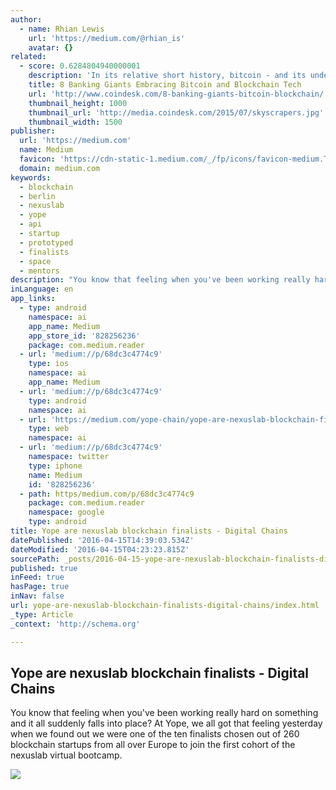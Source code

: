 ```yaml
---
author:
  - name: Rhian Lewis
    url: 'https://medium.com/@rhian_is'
    avatar: {}
related:
  - score: 0.6284804940000001
    description: 'In its relative short history, bitcoin - and its underlying technology the blockchain - have captivated thinkers around the world, but not everyone was quick to see the potential. Due in part to its initial billing as a threat to the traditional financial ecosystem, these institutions have perhaps understandably responded with sharp critiques and deep skepticism for the technology.'
    title: 8 Banking Giants Embracing Bitcoin and Blockchain Tech
    url: 'http://www.coindesk.com/8-banking-giants-bitcoin-blockchain/'
    thumbnail_height: 1000
    thumbnail_url: 'http://media.coindesk.com/2015/07/skyscrapers.jpg'
    thumbnail_width: 1500
publisher:
  url: 'https://medium.com'
  name: Medium
  favicon: 'https://cdn-static-1.medium.com/_/fp/icons/favicon-medium.TAS6uQ-Y7kcKgi0xjcYHXw.ico'
  domain: medium.com
keywords:
  - blockchain
  - berlin
  - nexuslab
  - yope
  - api
  - startup
  - prototyped
  - finalists
  - space
  - mentors
description: "You know that feeling when you've been working really hard on something and it all suddenly falls into place? At Yope, we all got that feeling yesterday when we found out we were one of the ten finalists chosen out of 260 blockchain startups from all over Europe to join the first cohort of the nexuslab virtual bootcamp."
inLanguage: en
app_links:
  - type: android
    namespace: ai
    app_name: Medium
    app_store_id: '828256236'
    package: com.medium.reader
  - url: 'medium://p/68dc3c4774c9'
    type: ios
    namespace: ai
    app_name: Medium
  - url: 'medium://p/68dc3c4774c9'
    type: android
    namespace: ai
  - url: 'https://medium.com/yope-chain/yope-are-nexuslab-blockchain-finalists-68dc3c4774c9'
    type: web
    namespace: ai
  - url: 'medium://p/68dc3c4774c9'
    namespace: twitter
    type: iphone
    name: Medium
    id: '828256236'
  - path: https/medium.com/p/68dc3c4774c9
    package: com.medium.reader
    namespace: google
    type: android
title: Yope are nexuslab blockchain finalists - Digital Chains
datePublished: '2016-04-15T14:39:03.534Z'
dateModified: '2016-04-15T04:23:23.815Z'
sourcePath: _posts/2016-04-15-yope-are-nexuslab-blockchain-finalists-digital-chains.md
published: true
inFeed: true
hasPage: true
inNav: false
url: yope-are-nexuslab-blockchain-finalists-digital-chains/index.html
_type: Article
_context: 'http://schema.org'

---
```

<article style=""><h1>Yope are nexuslab blockchain finalists - Digital Chains</h1><p>You know that feeling when you've been working really hard on something and it all suddenly falls into place? At Yope, we all got that feeling yesterday when we found out we were one of the ten finalists chosen out of 260 blockchain startups from all over Europe to join the first cohort of the nexuslab virtual bootcamp.</p><img src="https://cdn-images-1.medium.com/max/1200/1*Tms2jjchk0wRfswzTqVVXQ.png" /></article>
